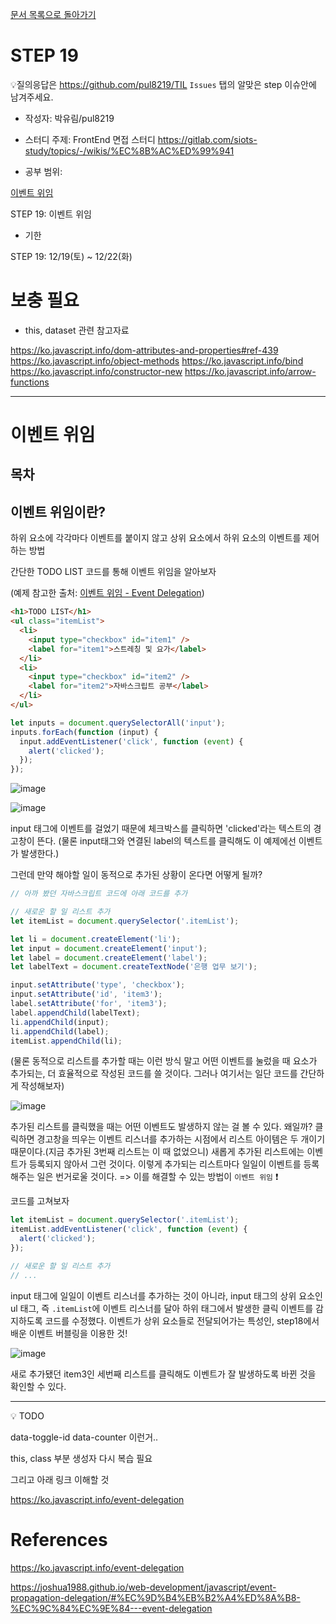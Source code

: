 [문서 목록으로 돌아가기](README.md)

# STEP 19

💡질의응답은 <https://github.com/pul8219/TIL> `Issues` 탭의 알맞은 step 이슈안에 남겨주세요.

- 작성자: 박유림/pul8219

- 스터디 주제: FrontEnd 면접 스터디 <https://gitlab.com/siots-study/topics/-/wikis/%EC%8B%AC%ED%99%941>

- 공부 범위:

[이벤트 위임](https://ko.javascript.info/event-delegation)

STEP 19: 이벤트 위임

- 기한

STEP 19: 12/19(토) ~ 12/22(화)

# 보충 필요

- this, dataset 관련 참고자료

https://ko.javascript.info/dom-attributes-and-properties#ref-439
https://ko.javascript.info/object-methods
https://ko.javascript.info/bind
https://ko.javascript.info/constructor-new
https://ko.javascript.info/arrow-functions

---

# 이벤트 위임

## 목차

## 이벤트 위임이란?

하위 요소에 각각마다 이벤트를 붙이지 않고 상위 요소에서 하위 요소의 이벤트를 제어하는 방법

간단한 TODO LIST 코드를 통해 이벤트 위임을 알아보자

(예제 참고한 출처: [이벤트 위임 - Event Delegation](https://joshua1988.github.io/web-development/javascript/event-propagation-delegation/#%EC%9D%B4%EB%B2%A4%ED%8A%B8-%EC%9C%84%EC%9E%84---event-delegation))

```html
<h1>TODO LIST</h1>
<ul class="itemList">
  <li>
    <input type="checkbox" id="item1" />
    <label for="item1">스트레칭 및 요가</label>
  </li>
  <li>
    <input type="checkbox" id="item2" />
    <label for="item2">자바스크립트 공부</label>
  </li>
</ul>
```

```js
let inputs = document.querySelectorAll('input');
inputs.forEach(function (input) {
  input.addEventListener('click', function (event) {
    alert('clicked');
  });
});
```

![image](https://user-images.githubusercontent.com/33214449/102910255-9c7ede80-44bd-11eb-8244-5f83f1a42ba7.png)

![image](https://user-images.githubusercontent.com/33214449/102910290-ab659100-44bd-11eb-8113-7ac6ca6618b6.png)

input 태그에 이벤트를 걸었기 때문에 체크박스를 클릭하면 'clicked'라는 텍스트의 경고창이 뜬다. (물론 input태그와 연결된 label의 텍스트를 클릭해도 이 예제에선 이벤트가 발생한다.)

그런데 만약 해야할 일이 동적으로 추가된 상황이 온다면 어떻게 될까?

```js
// 아까 봤던 자바스크립트 코드에 아래 코드를 추가

// 새로운 할 일 리스트 추가
let itemList = document.querySelector('.itemList');

let li = document.createElement('li');
let input = document.createElement('input');
let label = document.createElement('label');
let labelText = document.createTextNode('은행 업무 보기');

input.setAttribute('type', 'checkbox');
input.setAttribute('id', 'item3');
label.setAttribute('for', 'item3');
label.appendChild(labelText);
li.appendChild(input);
li.appendChild(label);
itemList.appendChild(li);
```

(물론 동적으로 리스트를 추가할 때는 이런 방식 말고 어떤 이벤트를 눌렀을 때 요소가 추가되는, 더 효율적으로 작성된 코드를 쓸 것이다. 그러나 여기서는 일단 코드를 간단하게 작성해보자)

![image](https://user-images.githubusercontent.com/33214449/102911354-3eeb9180-44bf-11eb-813c-8f756f00d05e.png)

추가된 리스트를 클릭했을 때는 어떤 이벤트도 발생하지 않는 걸 볼 수 있다. 왜일까?
클릭하면 경고창을 띄우는 이벤트 리스너를 추가하는 시점에서 리스트 아이템은 두 개이기 때문이다.(지금 추가된 3번째 리스트는 이 때 없었으니) 새롭게 추가된 리스트에는 이벤트가 등록되지 않아서 그런 것이다.
이렇게 추가되는 리스트마다 일일이 이벤트를 등록해주는 일은 번거로울 것이다.
=> 이를 해결할 수 있는 방법이 `이벤트 위임` ❗

코드를 고쳐보자

```js
let itemList = document.querySelector('.itemList');
itemList.addEventListener('click', function (event) {
  alert('clicked');
});

// 새로운 할 일 리스트 추가
// ...
```

input 태그에 일일이 이벤트 리스너를 추가하는 것이 아니라,
input 태그의 상위 요소인 ul 태그, 즉 `.itemList`에 이벤트 리스너를 달아 하위 태그에서 발생한 클릭 이벤트를 감지하도록 코드를 수정했다.
이벤트가 상위 요소들로 전달되어가는 특성인, step18에서 배운 이벤트 버블링을 이용한 것!

![image](https://user-images.githubusercontent.com/33214449/102913375-04372880-44c2-11eb-9570-a210478c690a.png)

새로 추가됐던 item3인 세번째 리스트를 클릭해도 이벤트가 잘 발생하도록 바뀐 것을 확인할 수 있다.

---

💡 TODO

data-toggle-id
data-counter
이런거..

this, class 부분 생성자 다시 복습 필요

그리고 아래 링크 이해할 것

https://ko.javascript.info/event-delegation

# References

https://ko.javascript.info/event-delegation

https://joshua1988.github.io/web-development/javascript/event-propagation-delegation/#%EC%9D%B4%EB%B2%A4%ED%8A%B8-%EC%9C%84%EC%9E%84---event-delegation

